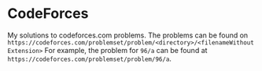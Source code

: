 # CodeForces

My solutions to codeforces.com problems.
The problems can be found on `https://codeforces.com/problemset/problem/<directory>/<filenameWithoutExtension>`
For example, the problem for `96/a` can be found at `https://codeforces.com/problemset/problem/96/a`.

